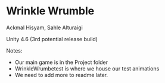 Wrinkle Wrumble
===============

Ackmal Hisyam, Sahle Alturaigi

Unity 4.6 (3rd potential release build)

Notes:

* Our main game is in the Project folder
* WrinkleWrumbetest is where we house our test animations
* We need to add more to readme later.